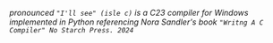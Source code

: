 _pronounced `"I'll see" (isle c)` is a C23 compiler for Windows implemented in Python referencing Nora Sandler's book `"Writng A C Compiler" No Starch Press. 2024`_
